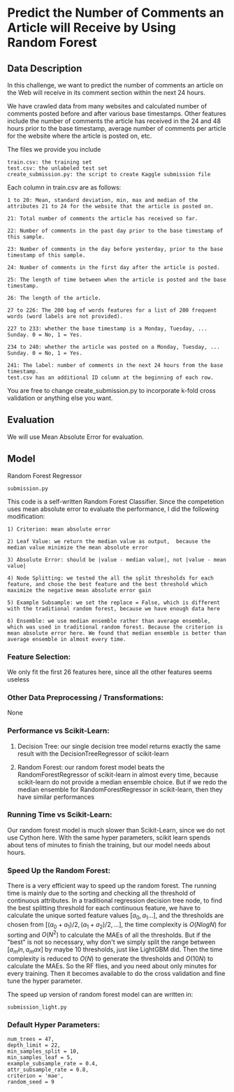 
# Predict the Number of Comments an Article will Receive by Using Random Forest


## Data Description

In this challenge, we want to predict the number of comments an article on the Web will receive in its comment section within the next 24 hours.

We have crawled data from many websites and calculated number of comments posted before and after various base timestamps. Other features include the number of comments the article has received in the 24 and 48 hours prior to the base timestamp, average number of comments per article for the website where the article is posted on, etc.

The files we provide you include

    train.csv: the training set
    test.csv: the unlabeled test set
    create_submission.py: the script to create Kaggle submission file

Each column in train.csv are as follows:

    1 to 20: Mean, standard deviation, min, max and median of the attributes 21 to 24 for the website that the article is posted on.

    21: Total number of comments the article has received so far.

    22: Number of comments in the past day prior to the base timestamp of this sample.

    23: Number of comments in the day before yesterday, prior to the base timestamp of this sample.

    24: Number of comments in the first day after the article is posted.

    25: The length of time between when the article is posted and the base timestamp.

    26: The length of the article.

    27 to 226: The 200 bag of words features for a list of 200 frequent words (word labels are not provided).

    227 to 233: whether the base timestamp is a Monday, Tuesday, ... Sunday. 0 = No, 1 = Yes.

    234 to 240: whether the article was posted on a Monday, Tuesday, ... Sunday. 0 = No, 1 = Yes.

    241: The label: number of comments in the next 24 hours from the base timestamp.
    test.csv has an additional ID column at the beginning of each row.

You are free to change create_submission.py to incorporate k-fold cross validation or anything else you want.


## Evaluation

We will use Mean Absolute Error for evaluation.


## Model
Random Forest Regressor

    submission.py

This code is a self-written Random Forest Classifier. Since the competetion uses mean absolute error to evaluate the performance, I did the following modification:

    1) Criterion: mean absolute error

    2) Leaf Value: we return the median value as output,  because the median value minimize the mean absolute error

    3) Absolute Error: should be |value - median value|, not |value - mean value|

    4) Node Splitting: we tested the all the split thresholds for each feature, and chose the best feature and the best threshold which maximize the negative mean absolute error gain

    5) Example Subsample: we set the replace = False, which is different with the traditional random forest, because we have enough data here

    6) Ensemble: we use median ensemble rather than average ensemble, which was used in traditional random forest. Because the criterion is mean absolute error here. We found that median ensemble is better than average ensemble in almost every time.


### Feature Selection:

We only fit the first 26 features here, since all the other features seems useless


### Other Data Preprocessing / Transformations:

None


### Performance vs Scikit-Learn:

1) Decision Tree: our single decision tree model returns exactly the same result with the DecisionTreeRegressor of scikit-learn

2) Random Forest: our random forest model beats the RandomForestRegressor of scikit-learn in almost every time, because scikit-learn do not provide a median ensemble choice. But if we redo the median ensemble for RandomForestRegressor in scikit-learn, then they have similar performances


### Running Time vs Scikit-Learn:

Our random forest model is much slower than Scikit-Learn, since we do not use Cython here. With the same hyper parameters, scikit learn spends about tens of minutes to finish the training, but our model needs about hours.


### Speed Up the Random Forest:

There is a very efficient way to speed up the random forest. The running time is mainly due to the sorting and checking all the threshold of continuous attributes. In a traditional regression decision tree node, to find the best splitting threshold for each continuous feature, we have to calculate the unique sorted feature values $[a_0, a_1 ...]$, and the thresholds are chosen from  $[(a_0 + a_1)/2, (a_1 + a_2)/2, ... ]$, the time complexity is $O(N log N)$ for sorting and $O(N^2)$ to calculate the MAEs of all the thresholds.     But if the "best" is not so necessary, why don't we simply split the range between $[a_min, a_max]$ by maybe 10 thresholds, just like LightGBM did. Then the time complexity is reduced to $O(N)$ to generate the thresholds and $O(10 N)$ to calculate the MAEs.  So the RF flies, and you need about only minutes for every training. Then it becomes available to do the cross validation and fine tune the hyper parameter.

The speed up version of random forest model can are written in:

    submission_light.py



### Default Hyper Parameters:

    num_trees = 47,
    depth_limit = 22,
    min_samples_split = 10,
    min_samples_leaf = 5,
    example_subsample_rate = 0.4,
    attr_subsample_rate = 0.8,
    criterion = 'mae',
    random_seed = 9




    
